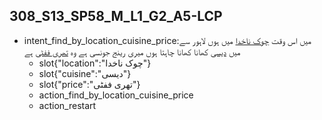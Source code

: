 ## 308_S13_SP58_M_L1_G2_A5-LCP
* intent_find_by_location_cuisine_price:میں اس وقت [چوک ناخدا](location) میں ہوں لاہور سے میں [دیسی](cuisine) کھانا کھانا چاہتا ہوں میری رینج جونسی ہے وہ [تھری ففٹی](price) ہے
	- slot{"location":"چوک ناخدا"}
	- slot{"cuisine":"دیسی"}
	- slot{"price":"تھری ففٹی"}
	- action_find_by_location_cuisine_price
	- action_restart